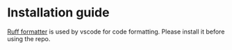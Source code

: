 # Installation guide

[Ruff formatter](https://marketplace.visualstudio.com/items?itemName=charliermarsh.ruff) is used by vscode for code formatting. Please install it before using the repo.